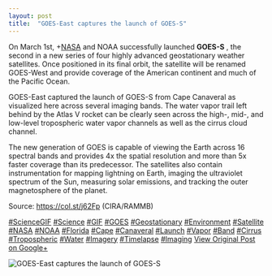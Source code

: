```yaml
---
layout: post
title:  "GOES-East captures the launch of GOES-S"
---
```


On March 1st, +[NASA](https://plus.google.com/102371865054310418159) and NOAA successfully launched **GOES-S** , the second in a new series of four highly advanced geostationary weather satellites. Once positioned in its final orbit, the satellite will be renamed GOES-West and provide coverage of the American continent and much of the Pacific Ocean.   
  
GOES-East captured the launch of GOES-S from Cape Canaveral as visualized here across several imaging bands. The water vapor trail left behind by the Atlas V rocket can be clearly seen across the high-, mid-, and low-level tropospheric water vapor channels as well as the cirrus cloud channel.  
  
The new generation of GOES is capable of viewing the Earth across 16 spectral bands and provides 4x the spatial resolution and more than 5x faster coverage than its predecessor. The satellites also contain instrumentation for mapping lightning on Earth, imaging the ultraviolet spectrum of the Sun, measuring solar emissions, and tracking the outer magnetosphere of the planet.  
  
Source: <https://col.st/j62Fp> (CIRA/RAMMB)  
  
[#ScienceGIF](https://plus.google.com/s/%23ScienceGIF/posts) [#Science](https://plus.google.com/s/%23Science/posts) [#GIF](https://plus.google.com/s/%23GIF/posts) [#GOES](https://plus.google.com/s/%23GOES/posts) [#Geostationary](https://plus.google.com/s/%23Geostationary/posts) [#Environment](https://plus.google.com/s/%23Environment/posts) [#Satellite](https://plus.google.com/s/%23Satellite/posts) [#NASA](https://plus.google.com/s/%23NASA/posts) [#NOAA](https://plus.google.com/s/%23NOAA/posts) [#Florida](https://plus.google.com/s/%23Florida/posts) [#Cape](https://plus.google.com/s/%23Cape/posts) [#Canaveral](https://plus.google.com/s/%23Canaveral/posts) [#Launch](https://plus.google.com/s/%23Launch/posts) [#Vapor](https://plus.google.com/s/%23Vapor/posts) [#Band](https://plus.google.com/s/%23Band/posts) [#Cirrus](https://plus.google.com/s/%23Cirrus/posts) [#Tropospheric](https://plus.google.com/s/%23Tropospheric/posts) [#Water](https://plus.google.com/s/%23Water/posts) [#Imagery](https://plus.google.com/s/%23Imagery/posts) [#Timelapse](https://plus.google.com/s/%23Timelapse/posts) [#Imaging](https://plus.google.com/s/%23Imaging/posts)
[View Original Post on Google+](https://plus.google.com/+ColinSullender/posts/VNRnjrtTR3D)

![GOES-East captures the launch of GOES-S](https://i.imgur.com/zwgqeHr.gif)
